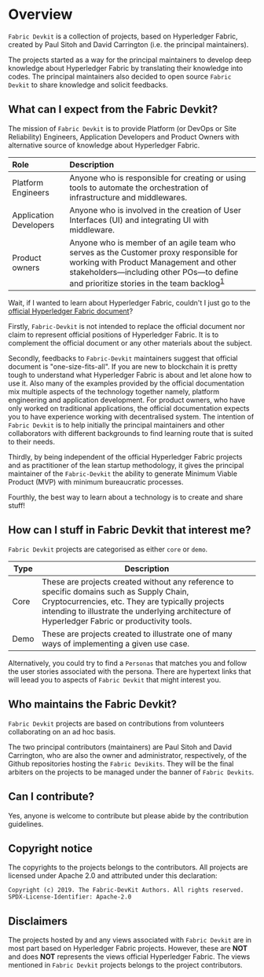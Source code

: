 # Overview

`Fabric Devkit` is a collection of projects, based on Hyperledger Fabric, created by Paul Sitoh and David Carrington (i.e. the principal maintainers).

The projects started as a way for the principal maintainers to develop deep knowledge about Hyperledger Fabric by translating their knowledge into codes. The principal maintainers also decided to open source `Fabric Devkit` to share knowledge and solicit feedbacks.

## What can I expect from the Fabric Devkit?

The mission of `Fabric Devkit` is to provide Platform (or DevOps or Site Reliability) Engineers, Application Developers and Product Owners with alternative source of knowledge about Hyperledger Fabric.

| Role | Description |
| :--- | :--- |
| Platform Engineers | Anyone who is responsible for creating or using tools to automate the orchestration of infrastructure and middlewares. |
| Application Developers | Anyone who is involved in the creation of User Interfaces (UI) and integrating UI with middleware. |
| Product owners | Anyone who is member of an agile team who serves as the Customer proxy responsible for working with Product Management and other stakeholders—including other POs—to define and prioritize stories in the team backlog<sup>[1](https://www.scaledagileframework.com/product-owner/)</sup> |

Wait, if I wanted to learn about Hyperledger Fabric, couldn't I just go to the [official Hyperledger Fabric document](https://hyperledger-fabric.readthedocs.io/en/release-1.4/blockchain.html)?

Firstly, `Fabric-Devkit` is not intended to replace the official document nor claim to represent official positions of Hyperledger Fabric. It is to complement the official document or any other materials about the subject.

Secondly, feedbacks to `Fabric-Devkit` maintainers suggest that official document is "one-size-fits-all". If you are new to blockchain it is pretty tough to understand what Hyperledger Fabric is about and let alone how to use it. Also many of the examples provided by the official documentation mix multiple aspects of the technology together namely, platform engineering and application development. For product owners, who have only worked on traditional applications, the official documentation expects you to have experience working with decentralised system. The intention of `Fabric Devkit` is to help initially the principal maintainers and other collaborators with different backgrounds to find learning route that is suited to their needs.

Thirdly, by being independent of the official Hyperledger Fabric projects and as practitioner of the lean startup methodology, it gives the principal maintainer of the `Fabric-Devkit` the ability to generate Minimum Viable Product (MVP) with minimum bureaucratic processes.

Fourthly, the best way to learn about a technology is to create and share stuff!

## How can I stuff in Fabric Devkit that interest me?

`Fabric Devkit` projects are categorised as either `core` or `demo`.

| Type | Description |
| --- | --- |
| Core | These are projects created without any reference to specific domains such as Supply Chain, Cryptocurrencies, etc. They are typically projects intending to illustrate the underlying architecture of Hyperledger Fabric or productivity tools. |
| Demo | These are projects created to illustrate one of many ways of implementing a given use case. |

Alternatively, you could try to find a `Personas` that matches you and follow the user stories associated with the persona. There are hypertext links that will leead you to aspects of `Fabric Devkit` that might interest you.

## Who maintains the Fabric Devkit?

`Fabric Devkit` projects are based on contributions from volunteers collaborating on an ad hoc basis.

The two principal contributors (maintainers) are Paul Sitoh and David Carrington, who are also the owner and administrator, respectively, of the Github repositories hosting the `Fabric Devikits`. They will be the final arbiters on the projects to be managed under the banner of `Fabric Devkits`.

## Can I contribute?

Yes, anyone is welcome to contribute but please abide by the contribution guidelines.

## Copyright notice

The copyrights to the projects belongs to the contributors. All projects are licensed under Apache 2.0 and attributed under this declaration:

```text
Copyright (c) 2019. The Fabric-DevKit Authors. All rights reserved.
SPDX-License-Identifier: Apache-2.0
```

## Disclaimers

The projects hosted by and any views associated with `Fabric Devkit` are in most part based on Hyperledger Fabric projects. However, these are **NOT** and does **NOT** represents the views official Hyperledger Fabric. The views mentioned in `Fabric Devkit` projects belongs to the project contributors.
